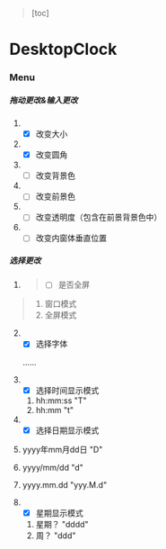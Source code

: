 > [toc]



# DesktopClock

### Menu

##### 拖动更改&输入更改

1. - [x] 改变大小 
2. - [x] 改变圆角
3. - [ ] 改变背景色
4. - [ ] 改变前景色
5. - [ ] 改变透明度（包含在前景背景色中）
6. - [ ] 改变内窗体垂直位置

##### 选择更改

1. > - [ ] 是否全屏
>
   > 1. 窗口模式
   > 2. 全屏模式

2. - [x] 选择字体

   ……

3. - [x] 选择时间显示模式

   1. hh:mm:ss	           "T"
   2. hh:mm                    "t"

4.  - [x] 选择日期显示模式

   1. yyyy年mm月dd日  "D"
   2. yyyy/mm/dd           "d"
   3. yyyy.mm.dd            "yyy.M.d"

5. - [x] 星期显示模式

   1. 星期？              "dddd"
   2. 周？                  "ddd"

